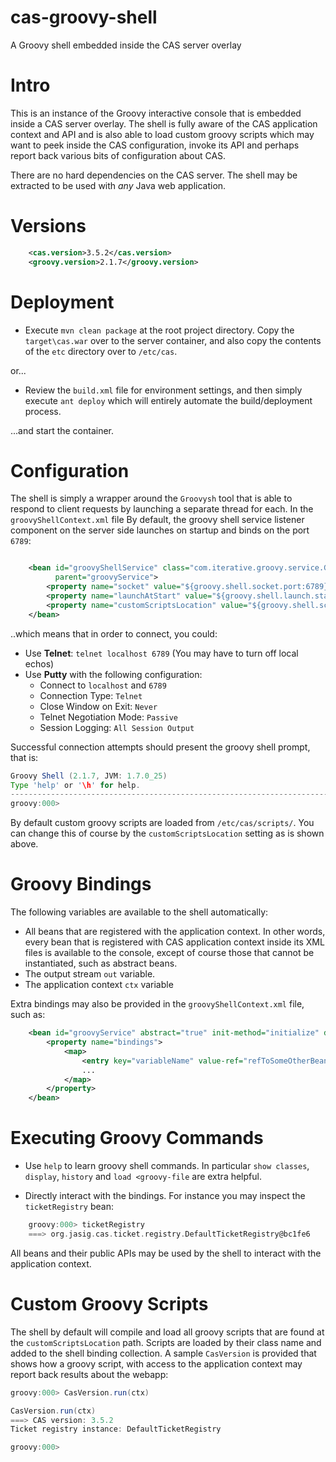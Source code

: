 cas-groovy-shell
================

A Groovy shell embedded inside the CAS server overlay

# Intro

This is an instance of the Groovy interactive console that is embedded inside a CAS server overlay. The shell is fully aware of the CAS application context and API and is also able to load custom groovy scripts which may want to peek inside the CAS configuration, invoke its API and perhaps report back various bits of configuration about CAS.

There are no hard dependencies on the CAS server. The shell may be extracted to be used with *any* Java web application.

# Versions

```xml
    <cas.version>3.5.2</cas.version>
    <groovy.version>2.1.7</groovy.version>
```

# Deployment

* Execute `mvn clean package` at the root project directory. Copy the `target\cas.war` over to the server container, and also copy the contents of the `etc` directory over to `/etc/cas`.

or...

* Review the `build.xml` file for environment settings, and then simply execute `ant deploy` which will entirely automate the build/deployment process.

...and start the container.

# Configuration

The shell is simply a wrapper around the `Groovysh` tool that is able to respond to client requests by launching a separate thread for each. In the `groovyShellContext.xml` file By default, the groovy shell service listener component on the server side launches on startup and binds on the port `6789`:

```xml

    <bean id="groovyShellService" class="com.iterative.groovy.service.GroovyShellService" 
          parent="groovyService">
        <property name="socket" value="${groovy.shell.socket.port:6789}" />
        <property name="launchAtStart" value="${groovy.shell.launch.startup:true}" />
        <property name="customScriptsLocation" value="${groovy.shell.scripts.path:/etc/cas/scripts/" />
    </bean>
```

..which means that in order to connect, you could:

* Use **Telnet**: `telnet localhost 6789` (You may have to turn off local echos)
* Use **Putty** with the following configuration:
    * Connect to `localhost` and `6789`
    * Connection Type: `Telnet`
    * Close Window on Exit: `Never`
    * Telnet Negotiation Mode: `Passive`
    * Session Logging: `All Session Output`

Successful connection attempts should present the groovy shell prompt, that is:

```groovy
Groovy Shell (2.1.7, JVM: 1.7.0_25)
Type 'help' or '\h' for help.
--------------------------------------------------------------------------------------
groovy:000>

```

By default custom groovy scripts are loaded from `/etc/cas/scripts/`. You can change this of course by the `customScriptsLocation` setting as is shown above.


# Groovy Bindings
The following variables are available to the shell automatically:

* All beans that are registered with the application context. In other words, every bean that is registered with CAS application context inside its XML files is available to the console, except of course those that cannot be instantiated, such as abstract beans.
* The output stream `out` variable.
* The application context `ctx` variable

Extra bindings may also be provided in the `groovyShellContext.xml` file, such as:

```xml
    <bean id="groovyService" abstract="true" init-method="initialize" destroy-method="destroy">
        <property name="bindings">
            <map>
                <entry key="variableName" value-ref="refToSomeOtherBeanId" />
                ...
            </map>
        </property>
    </bean>
```

# Executing Groovy Commands

* Use `help` to learn groovy shell commands. In particular `show classes`, `display`, `history` and `load <groovy-file` are extra helpful.

* Directly interact with the bindings. For instance you may inspect the `ticketRegistry` bean:

```groovy
    groovy:000> ticketRegistry
    ===> org.jasig.cas.ticket.registry.DefaultTicketRegistry@bc1fe6
```

All beans and their public APIs may be used by the shell to interact with the application context.

# Custom Groovy Scripts

The shell by default will compile and load all groovy scripts that are found at the `customScriptsLocation` path.
Scripts are loaded by their class name and added to the shell binding collection. A sample `CasVersion` is provided
that shows how a groovy script, with access to the application context may report back results about the webapp:

```groovy
groovy:000> CasVersion.run(ctx)

CasVersion.run(ctx)
===> CAS version: 3.5.2
Ticket registry instance: DefaultTicketRegistry

groovy:000>

```






